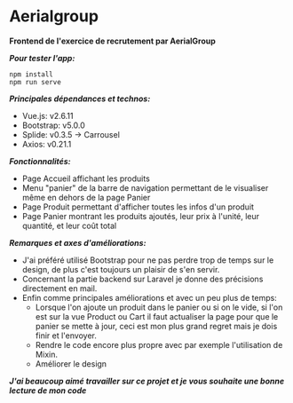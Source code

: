 # Aerialgroup
**Frontend de l'exercice de recrutement par AerialGroup**

***Pour tester l'app:***
```
npm install
npm run serve
```
***Principales dépendances et technos:***

* Vue.js: v2.6.11
* Bootstrap: v5.0.0
* Splide: v0.3.5 -> Carrousel
* Axios: v0.21.1

***Fonctionnalités:***

* Page Accueil affichant les produits
* Menu "panier" de la barre de navigation permettant de le visualiser même en dehors de la page Panier
* Page Produit permettant d'afficher toutes les infos d'un produit
* Page Panier montrant les produits ajoutés, leur prix à l'unité, leur quantité, et leur coût total

***Remarques et axes d'améliorations:***

* J'ai préféré utilisé Bootstrap pour ne pas perdre trop de temps sur le design, de plus c'est toujours un plaisir de s'en servir.
* Concernant la partie backend sur Laravel je donne des précisions directement en mail.
* Enfin comme principales améliorations et avec un peu plus de temps:
  * Lorsque l'on ajoute un produit dans le panier ou si on le vide, si l'on est sur la vue Product ou Cart il faut actualiser la page pour que le panier se mette à jour, ceci est mon plus grand regret mais je dois finir et l'envoyer.
  * Rendre le code encore plus propre avec par exemple l'utilisation de Mixin.
  * Améliorer le design

***J'ai beaucoup aimé travailler sur ce projet et je vous souhaite une bonne lecture de mon code***

